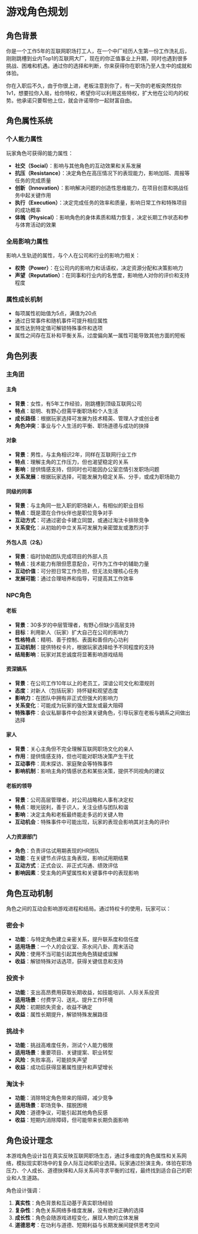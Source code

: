 # 游戏角色规划

## 角色背景

你是一个工作5年的互联网职场打工人，在一个中厂经历人生第一份工作洗礼后，刚刚跳槽到业内Top1的互联网大厂，现在的你正值事业上升期，同时也遇到很多挑战、困难和机遇。通过你的选择和判断，你来获得你在职场乃至人生中的成就和体验。

你在入职后不久，由于你很上进，老板注意到你了，有一天你的老板突然找你1v1，想要拉你入局，给你特权，希望你可以利用这些特权，扩大他在公司内的权势。他承诺只要帮他上位，就会许诺带你一起财富自由。

## 角色属性系统

### 个人能力属性
玩家角色可获得的能力属性：
- **社交（Social）**：影响与其他角色的互动效果和关系发展
- **抗压（Resistance）**：决定角色在高压情况下的表现能力，影响加班、周报等任务的完成质量
- **创新（Innovation）**：影响解决问题的创造性思维能力，在项目创意和挑战任务中起关键作用
- **执行（Execution）**：决定完成任务的效率和质量，影响日常工作和特殊项目的成功概率
- **体魄（Physical）**：影响角色的身体素质和精力恢复，决定长期工作状态和参与体育活动的效果

### 全局影响力属性
影响人生轨迹的属性，与个人在公司和行业的影响力相关：
- **权势（Power）**：在公司内的影响力和话语权，决定资源分配和决策影响力
- **声望（Reputation）**：在同事和行业内的名誉度，影响他人对你的评价和支持程度

### 属性成长机制
- 每项属性初始值为5点，满值为20点
- 通过日常事件和随机事件可提升相应属性
- 属性达到特定值可解锁特殊事件和选项
- 属性之间存在互补和平衡关系，过度偏向某一属性可能导致其他方面的短板

## 角色列表

### 主角团

#### 主角
- **背景**：女性，有5年工作经验，刚跳槽到顶级互联网公司
- **特点**：聪明、有野心但需平衡职场和个人生活
- **成长路径**：根据玩家选择可发展为技术精英、管理人才或创业者
- **角色冲突**：事业与个人生活的平衡、职场道德与成功的抉择

#### 对象
- **背景**：男性，与主角相识2年，同样在互联网行业工作
- **特点**：理解主角的工作压力，但也渴望稳定的关系
- **影响**：提供情感支持，但同时也可能因办公室恋情引发职场问题
- **关系发展**：根据玩家选择，可能发展为稳定关系、分手，或成为职场助力

#### 同级的同事
- **背景**：与主角同一批入职的职场新人，有相似的职业目标
- **特点**：既是潜在合作伙伴也是职位竞争对手
- **互动方式**：可通过密会卡建立同盟，或通过淘汰卡排除竞争
- **关系变化**：从初始的中立关系可发展为亲密盟友或激烈对手

#### 外包人员（2名）
- **背景**：临时协助团队完成项目的外部人员
- **特点**：技术能力有限但愿意配合，可作为工作中的辅助力量
- **互动价值**：可分担日常工作负担，但无法处理核心任务
- **发展可能**：通过合理培养和指导，可提高其工作效率

### NPC角色

#### 老板
- **背景**：30多岁的中层管理者，有野心但缺少高层支持
- **目标**：利用新人（玩家）扩大自己在公司的影响力
- **性格特点**：精明、善于控制、表面和善但内心功利
- **互动机制**：提供特权卡片，根据玩家选择给予不同程度的支持
- **结局影响**：玩家对其忠诚度将显著影响游戏结局

#### 资深嫡系
- **背景**：在公司工作10年以上的老员工，深谙公司文化和潜规则
- **态度**：对新人（包括玩家）持怀疑和观望态度
- **影响力**：在团队中拥有非正式但强大的影响力
- **关系变化**：可能成为玩家的强大盟友或最大阻碍
- **特殊事件**：会议私聊事件中会扮演关键角色，引导玩家在老板与嫡系之间做出选择

#### 家人
- **背景**：关心主角但不完全理解互联网职场文化的亲人
- **作用**：提供情感支持，但也可能对职场决策产生干扰
- **互动事件**：周末探访、家庭聚会等特殊事件
- **影响机制**：影响主角的情感状态和某些决策，提供不同视角的建议

#### 老板的领导
- **背景**：公司高层管理者，对公司战略和人事有决定权
- **特点**：眼光锐利，善于识人，关注业绩与团队和谐
- **影响**：决定主角和老板最终能走多远的关键人物
- **互动机会**：特殊事件中可能出现，玩家的表现会影响其对主角的评价

#### 人力资源部门
- **角色**：负责评估试用期表现的HR团队
- **功能**：在关键节点评估主角表现，影响试用期结果
- **互动方式**：正式会议、非正式沟通、绩效评估
- **影响因素**：受主角的声望属性和关键事件中的表现影响


## 角色互动机制

角色之间的互动会影响游戏进程和结局。通过特权卡的使用，玩家可以：

### 密会卡
- **功能**：与特定角色建立亲密关系，提升联系度和信任度
- **适用场景**：一个人的会议室、茶水间八卦、周末活动
- **风险**：使用不当可能引起其他角色猜疑或误解
- **收益**：解锁特殊对话选项，获得关键信息和支持

### 投资卡
- **功能**：支出高昂费用获取长期收益，如技能培训、人际关系投资
- **适用场景**：付费学习、送礼、提升工作环境
- **风险**：初期损失资金，收益不确定
- **收益**：属性长期提升，解锁特殊发展路径

### 挑战卡
- **功能**：挑战高难度任务，测试个人能力极限
- **适用场景**：重要项目、关键提案、职业转型
- **风险**：失败率高，可能损失声望
- **收益**：成功后获得显著属性提升和声望增长

### 淘汰卡
- **功能**：消除特定角色带来的阻碍，减少竞争
- **适用场景**：职场竞争、摆脱困境
- **风险**：道德争议，可能引起其他角色反感
- **收益**：短期内消除障碍，但可能带来长期负面影响

## 角色设计理念

本游戏角色设计旨在真实反映互联网职场生态，通过多维度的角色属性和关系网络，模拟现实职场中的复杂人际互动和职业选择。玩家通过扮演主角，体验在职场压力、个人成长、道德抉择和人际关系间寻求平衡的过程，最终找到适合自己的职业和人生道路。

角色设计强调：
1. **真实性**：角色背景和互动基于真实职场经验
2. **复杂性**：角色关系网络多维度发展，没有绝对正确的选择
3. **成长性**：角色会随游戏进程变化，展现人物的立体发展
4. **道德思考**：在功利与道德、短期利益与长期发展间提供思考空间